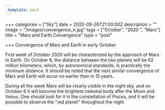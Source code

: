 ```yaml
---
_template: post
---
```


+++
categories = ["Sky"]
date = 2020-09-26T21:00:00Z
description = ""
image = "/images/convergence_n.jpg"
tags = ["October", "2020 ", "Mars"]
title = "Mars and Earth Convergence"
type = "post"

+++
Convergence of Mars and Earth in early October.  
  
First week of October 2020 will be characterized by the approach of Mars to Earth. On October 6, the distance between the two planets will be 62 million kilometers, which, by astronomical standards, is practically the minimum distance. It should be noted that the next similar convergence of Mars and Earth will occur no earlier than in 15 years.  
  
During all the week Mars will be clearly visible in the night sky, and on October 6 it will become the brightest celestial body after the Moon and Venus. One should look for it in the constellation of Pisces, and it will be possible to observe the "red planet" throughout the night.
